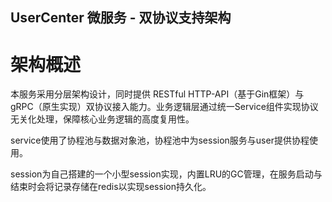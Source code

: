 ## UserCenter 微服务 - 双协议支持架构

# 架构概述

本服务采用分层架构设计，同时提供 RESTful HTTP-API（基于Gin框架）与 gRPC（原生实现）双协议接入能力。业务逻辑层通过统一Service组件实现协议无关化处理，保障核心业务逻辑的高度复用性。

service使用了协程池与数据对象池，协程池中为session服务与user提供协程使用。

session为自己搭建的一个小型session实现，内置LRU的GC管理，在服务启动与结束时会将记录存储在redis以实现session持久化。


